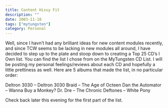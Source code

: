 ```yaml
---
title: Content Hissy Fit
description: ""
date: 2003-11-18
tags: ["mytungsten"]
category: Personal
---
```


Well, since I havn’t had any brilliant ideas for new content modules recently, and since TCW seems to be lacking in new modules all around, I have decided to step up to the plate and stoop down to creating a Top 25 CD’s I Own list. You can find the list I chose from on the MyTungsten CD List. I will be posting my personal feelings/reviews about each CD and hopefully a little prettiness as well. Here are 5 albums that made the list, in no particular order:

Deltron 3030 – Deltron 3030
Braid – The Age of Octeen
Dan the Automator – Wanna Buy a Monkey?
Dr. Dre – The Chronic
Deftones – White Pony

Check back later this evening for the first part of the list.